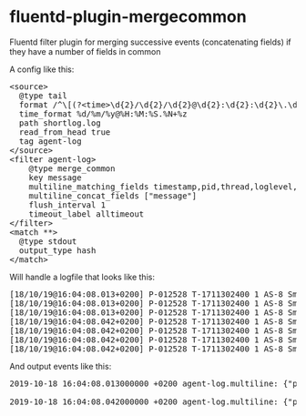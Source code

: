 # fluentd-plugin-mergecommon
Fluentd filter plugin for merging successive events (concatenating fields) if they have a number of fields in common

A config like this:
<pre>
&lt;source&gt;
  &#64;type tail
  format /^\[(?&lt;time&gt;\d{2}/\d{2}/\d{2}&#64;\d{2}:\d{2}:\d{2}\.\d{3}\+\d{4})\] P-(?&lt;pid&gt;\d+) T-(?&lt;thread&gt;\d+) (?&lt;loglevel&gt;\d+) (?&lt;executionenvironment&gt;[^\s\\]+) (?&lt;logentrytype&gt;[^\s\\]+)\s+(?&lt;message&gt;.*)$/
  time_format %d/%m/%y&#64;%H:%M:%S.%N+%z
  path shortlog.log
  read_from_head true
  tag agent-log
&lt;/source&gt;
&lt;filter agent-log&gt;
    &#64;type merge_common
    key message
    multiline_matching_fields timestamp,pid,thread,loglevel,executionenvironment,logentrytype
    multiline_concat_fields ["message"]
    flush_interval 1
    timeout_label alltimeout
&lt;/filter&gt;
&lt;match **&gt;
  &#64;type stdout
  output_type hash
&lt;/match&gt;
</pre>

Will handle a logfile that looks like this: 
<pre>
[18/10/19&#64;16:04:08.013+0200] P-012528 T-1711302400 1 AS-8 SmartWebHa     ##############################################################################################################################
[18/10/19&#64;16:04:08.013+0200] P-012528 T-1711302400 1 AS-8 SmartWebHa     ### Begin Web Handler Request: GET /Entities/pick-stations
[18/10/19&#64;16:04:08.013+0200] P-012528 T-1711302400 1 AS-8 SmartWebHa     ##############################################################################################################################
[18/10/19&#64;16:04:08.042+0200] P-012528 T-1711302400 1 AS-8 SmartWebHa     ##############################################################################################################################
[18/10/19&#64;16:04:08.042+0200] P-012528 T-1711302400 1 AS-8 SmartWebHa     ### End Web Handler Request: GET /Entities/pick-stations
[18/10/19&#64;16:04:08.042+0200] P-012528 T-1711302400 1 AS-8 SmartWebHa     ### Request runtime: 29 msecs, Response Content Length: 14623 bytes
[18/10/19&#64;16:04:08.042+0200] P-012528 T-1711302400 1 AS-8 SmartWebHa     ##############################################################################################################################
</pre>
And output events like this:

<pre>
2019-10-18 16:04:08.013000000 +0200 agent-log.multiline: {"pid"=&gt;"012528", "thread"=&gt;"1711302400", "loglevel"=&gt;"1", "executionenvironment"=&gt;"AS-8", "logentrytype"=&gt;"SmartWebHa", "message"=&gt;"################################################################################################################################# Begin Web Handler Request: GET /Entities/pick-stations##############################################################################################################################"}

2019-10-18 16:04:08.042000000 +0200 agent-log.multiline: {"pid"=&gt;"012528", "thread"=&gt;"1711302400", "loglevel"=&gt;"1", "executionenvironment"=&gt;"AS-8", "logentrytype"=&gt;"SmartWebHa", "message"=&gt;"################################################################################################################################# End Web Handler Request: GET /Entities/pick-stations### Request runtime: 29 msecs, Response Content Length: 14623 bytes##############################################################################################################################"}
</pre>
